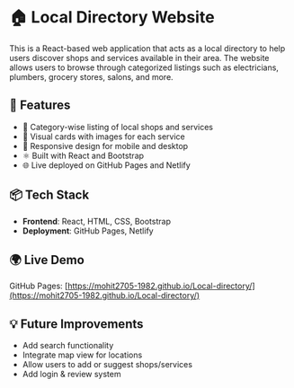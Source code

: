 # 🏠 Local Directory Website

This is a React-based web application that acts as a local directory to help users discover shops and services available in their area. The website allows users to browse through categorized listings such as electricians, plumbers, grocery stores, salons, and more.

## 🚀 Features

- 📂 Category-wise listing of local shops and services
- 📸 Visual cards with images for each service
- 📱 Responsive design for mobile and desktop
- ⚛️ Built with React and Bootstrap
- 🌐 Live deployed on GitHub Pages and Netlify

## 📦 Tech Stack

- **Frontend**: React, HTML, CSS, Bootstrap
- **Deployment**: GitHub Pages, Netlify

## 🌍 Live Demo

GitHub Pages: [https://mohit2705-1982.github.io/Local-directory/](https://mohit2705-1982.github.io/Local-directory/)  

## 💡 Future Improvements

- Add search functionality
- Integrate map view for locations
- Allow users to add or suggest shops/services
- Add login & review system




